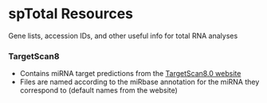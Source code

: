 # spTotal Resources
Gene lists, accession IDs, and other useful info for total RNA analyses

### TargetScan8
- Contains miRNA target predictions from the [TargetScan8.0 website](http://www.targetscan.org/mmu_80/)
- Files are named according to the miRbase annotation for the miRNA they correspond to (default names from the website)
